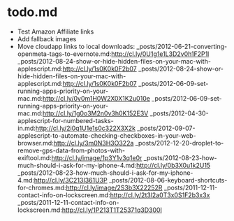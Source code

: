 # todo.md

- Test Amazon Affiliate links
- Add fallback images
- Move cloudapp links to local downloads:
_posts/2012-06-21-converting-openmeta-tags-to-evernote.md:http://cl.ly/0U1g1e1L3D2v0h1F2P1l
_posts/2012-08-24-show-or-hide-hidden-files-on-your-mac-with-applescript.md:http://cl.ly/1s0K0k0F2b07
_posts/2012-08-24-show-or-hide-hidden-files-on-your-mac-with-applescript.md:http://cl.ly/1s0K0k0F2b07
_posts/2012-06-09-set-running-apps-priority-on-your-mac.md:http://cl.ly/0v0m1H0W2X0X1K2u010e
_posts/2012-06-09-set-running-apps-priority-on-your-mac.md:http://cl.ly/1g0o3M2n0v3h0K152E3V
_posts/2012-04-30-applescript-for-numbered-tasks-in.md:http://cl.ly/2i0q1U1e1s0c322X3X2k
_posts/2012-09-07-applescript-to-automate-checking-checkboxes-in-your-web-browser.md:http://cl.ly/3m0N3H3O322a
_posts/2012-12-20-droplet-to-remove-gps-data-from-photos-with-exiftool.md:http://cl.ly/image/1p3Y1v3q1e0r
_posts/2012-08-23-how-much-should-i-ask-for-my-iphone-4.md:http://cl.ly/0b3X0u1k2U15
_posts/2012-08-23-how-much-should-i-ask-for-my-iphone-4.md:http://cl.ly/3C213I361U3P
_posts/2012-08-06-keyboard-shortcuts-for-chromes.md:http://cl.ly/image/2S3b3X22252R
_posts/2011-12-11-contact-info-on-lockscreen.md:http://cl.ly/2t3l2a0T3x0S1F2b3x3x
_posts/2011-12-11-contact-info-on-lockscreen.md:http://cl.ly/1P213T1T25371q3D300I

